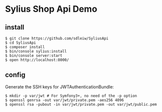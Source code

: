 Sylius Shop Api Demo
===

install
---

```
$ git clone https://github.com/sdleiw/SyliusApi
$ cd SyliusApi
$ composer install
$ bin/console sylius:install
$ bin/console server:start
$ open http://localhost:8000/
```

config
---

Generate the SSH keys for JWTAuthenticationBundle:

```
$ mkdir -p var/jwt # For Symfony3+, no need of the -p option
$ openssl genrsa -out var/jwt/private.pem -aes256 4096
$ openssl rsa -pubout -in var/jwt/private.pem -out var/jwt/public.pem
```